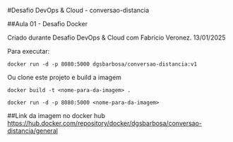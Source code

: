 #Desafio DevOps & Cloud - conversao-distancia

##Aula 01 - Desafio Docker

Criado durante Desafio DevOps & Cloud com Fabricio Veronez.
13/01/2025

Para executar:

`docker run -d -p 8080:5000 dgsbarbosa/conversao-distancia:v1`

Ou clone este projeto e build a imagem

`docker build -t <nome-para-da-imagem> .`

`docker run -d -p 8080:5000 <nome-para-da-imagem>`

##Link da imagem no docker hub
https://hub.docker.com/repository/docker/dgsbarbosa/conversao-distancia/general
